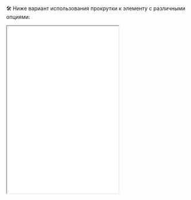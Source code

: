 🛠 Ниже вариант использования прокрутки к элементу с различными опциями:

<iframe title="Прокрутка к элементу — Element.scroll/scrollIntoView — Дока" src="./demos/index.html" height="450"></iframe>
